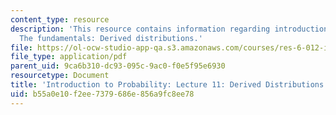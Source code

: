 ```yaml
---
content_type: resource
description: 'This resource contains information regarding introduction to probability:
  The fundamentals: Derived distributions.'
file: https://ol-ocw-studio-app-qa.s3.amazonaws.com/courses/res-6-012-introduction-to-probability-spring-2018/b55a0e10f2ee7379686e856a9fc8ee78_MITRES_6_012S18_L11AS.pdf
file_type: application/pdf
parent_uid: 9ca6b310-dc93-095c-9ac0-f0e5f95e6930
resourcetype: Document
title: 'Introduction to Probability: Lecture 11: Derived Distributions'
uid: b55a0e10-f2ee-7379-686e-856a9fc8ee78
---
```

